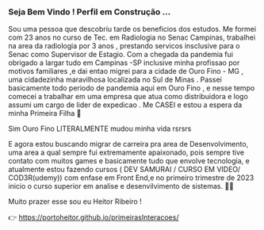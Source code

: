 ### Seja Bem Vindo ! Perfil em Construção ...


Sou uma pessoa que descobriu tarde os beneficios dos estudos.
Me formei com 23 anos no curso de Tec. em Radiologia no Senac Campinas, trabalhei na area da radiologia por 3 anos , prestando servicos insclusive para o Senac como Supervisor de Estagio.
Com a chegada da pandemia fui obrigado a largar tudo em Campinas -SP inclusive minha profissao por motivos familiares ,e dai entao migrei para a cidade de Ouro Fino - MG , uma cidadezinha maravilhosa localizada no Sul de Minas .
Passei basicamente todo periodo de pandemia aqui em Ouro Fino , e nesse tempo comecei a trabalhar em uma empresa que atua como distribuidora e logo assumi um cargo de lider de expedicao . Me CASEI e estou a espera da minha Primeira Filha 🥰

Sim Ouro Fino LITERALMENTE mudou minha vida rsrsrs

E agora estou buscando migrar de carreira pra area de Desenvolvimento, uma area a qual sempre fui extremamente apaixonado, pois sempre tive contato com muitos games e basicamente tudo que envolve tecnologia, e atualmente estou fazendo cursos ( DEV SAMURAI /  CURSO EM VIDEO/ COD3R(udemy)) com enfase em Front End,e no primeiro trimestre de 2023 inicio o curso superior em analise e desenvilvimento de sistemas. 🤖🚀

Muito prazer esse sou eu Heitor Ribeiro !

👉 https://portoheitor.github.io/primeirasInteracoes/

<!--
**portoheitor/portoheitor** is a ✨ _special_ ✨ repository because its `README.md` (this file) appears on your GitHub profile.

Here are some ideas to get you started:

- 🔭 I’m currently working on ...
- 🌱 I’m currently learning ...
- 👯 I’m looking to collaborate on ...
- 🤔 I’m looking for help with ...
- 💬 Ask me about ...
- 📫 How to reach me: ...
- 😄 Pronouns: ...
- ⚡ Fun fact: ...
-->
